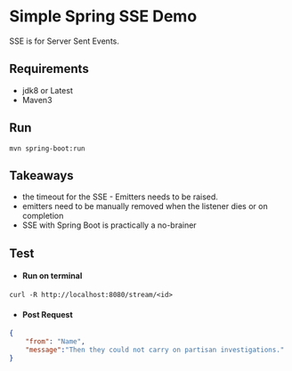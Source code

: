 # Simple Spring SSE Demo

SSE is for Server Sent Events.

## Requirements

* jdk8 or Latest
* Maven3

## Run

```
mvn spring-boot:run
```

## Takeaways

* the timeout for the SSE - Emitters needs to be raised.
* emitters need to be manually removed when the listener dies or on completion
* SSE with Spring Boot is practically a no-brainer

## Test

- #### Run on terminal
`curl -R http://localhost:8080/stream/<id>`

- #### Post Request

```json
{
    "from": "Name",
    "message":"Then they could not carry on partisan investigations."
}
```
